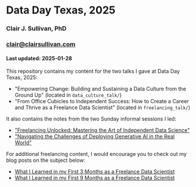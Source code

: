 # Data Day Texas, 2025
### Clair J. Sullivan, PhD
### clair@clairsullivan.com
#### Last updated: 2025-01-28

This repository contains my content for the two talks I gave at Data Day Texas, 2025:

- "Empowering Change: Building and Sustaining a Data Culture from the Ground Up" (located in `data_culture_talk/`)
- "From Office Cubicles to Independent Success: How to Create a Career and Thrive as a Freelance Data Scientist" (located in `freelancing_talk/`)

It also contains the notes from the two Sunday informal sessions I led:

- ["Freelancing Unlocked: Mastering the Art of Independent Data Science"](discussion_notes/freelancing.md)
- ["Navigating the Challenges of Deploying Generative AI in the Real World"](discussion_notes/productionalizing_gen_ai.md)

For additional freelancing content, I would encourage you to check out my blog posts on the subject below:

- [What I Learned in my First 3 Months as a Freelance Data Scientist](https://medium.com/towards-data-science/what-i-learned-in-my-first-3-months-as-a-freelance-data-scientist-8e3417ff8165)
- [What I Learned in my First 9 Months as a Freelance Data Scientist](https://medium.com/towards-data-science/what-i-learned-in-my-first-9-months-as-a-freelance-data-scientist-f7401382dc62)
